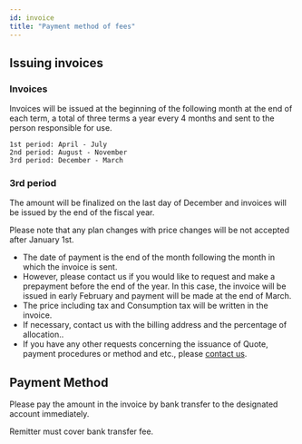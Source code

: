 ```yaml
---
id: invoice
title: "Payment method of fees"
---
```



## Issuing invoices

### Invoices

Invoices will be issued at the beginning of the following month at the end of each term, a total of three terms a year every 4 months and sent to the person responsible for use.

```
1st period: April - July
2nd period: August - November
3rd period: December - March
```

### 3rd period

The amount will be finalized on the last day of December and invoices will be issued by the end of the fiscal year.

Please note that any plan changes with price changes will be not accepted after January 1st.


- The date of payment is  the end of the month following the month in which the invoice is sent.
- However, please contact us if you would like to request and make a prepayment before the end of the year. In this case, the invoice will be issued in early February and payment will be made at the end of March.
- The price including tax and Consumption tax will be written in the invoice.
- If necessary, contact us with the billing address and the percentage of allocation..
- If you have any other requests concerning the issuance of Quote, payment procedures or method and etc., please [contact us](/application/reference).


## Payment Method 

Please pay the amount in the invoice by bank transfer to the designated account immediately.

Remitter must cover bank transfer fee.
